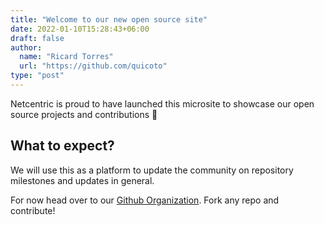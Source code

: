 ```yaml
---
title: "Welcome to our new open source site"
date: 2022-01-10T15:28:43+06:00
draft: false
author:
  name: "Ricard Torres"
  url: "https://github.com/quicoto"
type: "post"
---
```


Netcentric is proud to have launched this microsite to showcase our open source projects and contributions 🙌

## What to expect?

We will use this as a platform to update the community on repository milestones and updates in general.

For now head over to our [Github Organization](https://github.com/Netcentric). Fork any repo and contribute!
